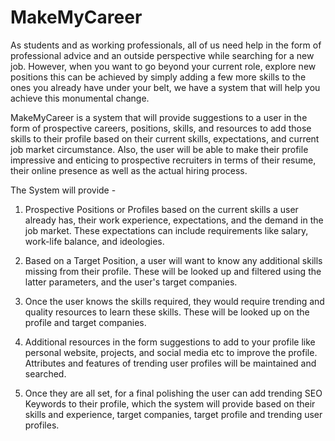 # MakeMyCareer


As students and as working professionals, all of us need help in the form of professional advice and an outside perspective while searching for a new job. However, when you want to go beyond your current role, explore new positions this can be achieved by simply adding a few more skills to the ones you already have under your belt, we have a system that will help you achieve this monumental change. 

MakeMyCareer is a system that will provide suggestions to a user in the form of prospective careers, positions, skills, and resources to add those skills to their profile based on their current skills, expectations, and current job market circumstance. Also, the user will be able to make their profile impressive and enticing to prospective recruiters in terms of their resume, their online presence as well as the actual hiring process. 


The System will provide -

1. Prospective Positions or Profiles based on the current skills a user already has, their work experience, expectations, and the demand in the job market. These expectations can include requirements like salary, work-life balance, and ideologies.

2. Based on a Target Position, a user will want to know any additional skills missing from their profile. These will be looked up and filtered using the latter parameters, and the user's target companies.

3. Once the user knows the skills required, they would require trending and quality resources to learn these skills. These will be looked up on the profile and target companies.

4. Additional resources in the form suggestions to add to your profile like personal website, projects, and social media etc to improve the profile. Attributes and features of trending user profiles will be maintained and searched.

5. Once they are all set, for a final polishing the user can add trending SEO Keywords to their profile, which the system will provide based on their skills and experience, target companies, target profile and trending user profiles. 
